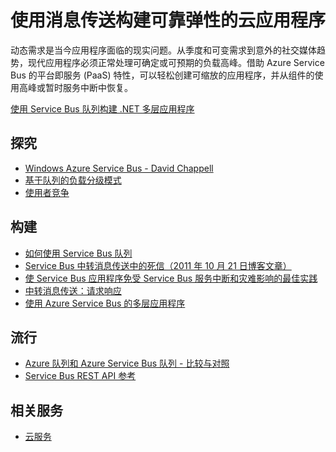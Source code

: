 <properties pageTitle="使用消息传送构建可靠弹性的云应用程序" metaKeywords="Service Bus, Cloud, elastic" description="了解如何使用 Microsoft Azure 中的消息传送构建可靠弹性的云应用程序。" services="service-bus" title="Build Reliable and Elastic Cloud Apps with Messaging" authors="sethm" solutions="" manager="timlt" editor="mattshel" />
<tags ms.service="service-bus"
    ms.date=""
    wacn.date=""
    />

# 使用消息传送构建可靠弹性的云应用程序 
 
动态需求是当今应用程序面临的现实问题。从季度和可变需求到意外的社交媒体趋势，现代应用程序必须正常处理可确定或可预期的负载高峰。借助 Azure Service Bus 的平台即服务 (PaaS) 特性，可以轻松创建可缩放的应用程序，并从组件的使用高峰或暂时服务中断中恢复。  
 
[使用 Service Bus 队列构建 .NET 多层应用程序](/zh-cn/documentation/articles/cloud-services-dotnet-multi-tier-app-using-service-bus-queues/)
 
## 探究
- [Windows Azure Service Bus - David Chappell](/zh-cn/documentation/articles/fundamentals-service-bus-hybrid-solutions/)
- [基于队列的负载分级模式](http://msdn.microsoft.com/zh-cn/library/dn589783.aspx)
- [使用者竞争](http://msdn.microsoft.com/zh-cn/library/dn568101.aspx)
 
## 构建
- [如何使用 Service Bus 队列](/zh-cn/documentation/articles/service-bus-dotnet-how-to-use-queues/) 
- [Service Bus 中转消息传送中的死信（2011 年 10 月 21 日博客文章）](http://geekswithblogs.net/asmith/articles/147398.aspx) 
- [使 Service Bus 应用程序免受 Service Bus 服务中断和灾难影响的最佳实践](http://msdn.microsoft.com/zh-cn/library/azure/jj554355.aspx)
- [中转消息传送：请求响应](http://code.msdn.microsoft.com/windowsazure/Brokered-Messaging-Request-2b4ff5d8) 
- [使用 Azure Service Bus 的多层应用程序](/zh-cn/documentation/articles/cloud-services-dotnet-multi-tier-app-using-service-bus-queues/)
 
## 流行
- [Azure 队列和 Azure Service Bus 队列 - 比较与对照](http://msdn.microsoft.com/zh-cn/library/azure/hh767287.aspx)
- [Service Bus REST API 参考](http://msdn.microsoft.com/zh-cn/library/azure/hh780717.aspx)

## 相关服务
- [云服务](/zh-cn/documentation/services/cloud-services/) 
